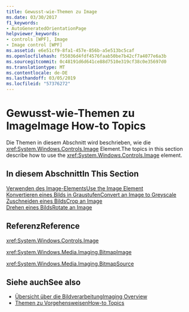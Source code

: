 ```yaml
---
title: Gewusst-wie-Themen zu Image
ms.date: 03/30/2017
f1_keywords:
- AutoGeneratedOrientationPage
helpviewer_keywords:
- controls [WPF], Image
- Image control [WPF]
ms.assetid: e6e51cf9-8fa1-457e-856b-a5e513bc5caf
ms.openlocfilehash: f55036d4fdf4576faab50be7b42cf7a4077e6a3b
ms.sourcegitcommit: 0c48191d6d641ce88d7510e319cf38c0e35697d0
ms.translationtype: MT
ms.contentlocale: de-DE
ms.lasthandoff: 03/05/2019
ms.locfileid: "57376272"
---
```

# <a name="image-how-to-topics"></a><span data-ttu-id="836e8-102">Gewusst-wie-Themen zu Image</span><span class="sxs-lookup"><span data-stu-id="836e8-102">Image How-to Topics</span></span>
<span data-ttu-id="836e8-103">Die Themen in diesem Abschnitt wird beschrieben, wie die <xref:System.Windows.Controls.Image> Element.</span><span class="sxs-lookup"><span data-stu-id="836e8-103">The topics in this section describe how to use the <xref:System.Windows.Controls.Image> element.</span></span>  
  
## <a name="in-this-section"></a><span data-ttu-id="836e8-104">In diesem Abschnitt</span><span class="sxs-lookup"><span data-stu-id="836e8-104">In This Section</span></span>  
 [<span data-ttu-id="836e8-105">Verwenden des Image-Elements</span><span class="sxs-lookup"><span data-stu-id="836e8-105">Use the Image Element</span></span>](how-to-use-the-image-element.md)  
  [<span data-ttu-id="836e8-106">Konvertieren eines Bilds in Graustufen</span><span class="sxs-lookup"><span data-stu-id="836e8-106">Convert an Image to Greyscale</span></span>](how-to-convert-an-image-to-greyscale.md)  
  [<span data-ttu-id="836e8-107">Zuschneiden eines Bilds</span><span class="sxs-lookup"><span data-stu-id="836e8-107">Crop an Image</span></span>](how-to-crop-an-image.md)  
  [<span data-ttu-id="836e8-108">Drehen eines Bilds</span><span class="sxs-lookup"><span data-stu-id="836e8-108">Rotate an Image</span></span>](how-to-rotate-an-image.md)  
  
## <a name="reference"></a><span data-ttu-id="836e8-109">Referenz</span><span class="sxs-lookup"><span data-stu-id="836e8-109">Reference</span></span>  
 <xref:System.Windows.Controls.Image>  
  
 <xref:System.Windows.Media.Imaging.BitmapImage>  
  
 <xref:System.Windows.Media.Imaging.BitmapSource>  
  
## <a name="see-also"></a><span data-ttu-id="836e8-110">Siehe auch</span><span class="sxs-lookup"><span data-stu-id="836e8-110">See also</span></span>
- [<span data-ttu-id="836e8-111">Übersicht über die Bildverarbeitung</span><span class="sxs-lookup"><span data-stu-id="836e8-111">Imaging Overview</span></span>](../graphics-multimedia/imaging-overview.md)
- [<span data-ttu-id="836e8-112">Themen zu Vorgehensweisen</span><span class="sxs-lookup"><span data-stu-id="836e8-112">How-to Topics</span></span>](../graphics-multimedia/imaging-how-to-topics.md)

